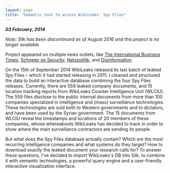 ```yaml
---
layout: page
title: "Semantic tool to access WikiLeaks' Spy Files"
---
```

***03 February, 2014***   

*Note: Silk has been discontinued as of August 2016 and this project is no longer available*

Project appeared on multiple news outlets, like [The International Business Times](http://www.ibtimes.com/pulse/wikileaks-spy-files-interactive-look-leaked-document-database-1684676), [Schneier on Security](https://www.schneier.com/blog/archives/2014/09/wikileaks_spy_f.html), [Netzpolitik](https://netzpolitik.org/tag/alice-corona/), and [Disinformation](http://disinfo.com/2014/09/wikileaks-spy-files/).

On the 15th of September 2014 WikiLeaks released its last batch of leaked Spy Files – which it had started releasing in 2011. I cleaned and structured the data to build an interactive database combining the four Spy Files releases.
Currently, there are 559 leaked company documents, and 15 location tracking reports from WikiLeaks Counter Intelligence Unit (WLCIU). The 559 files disclose to the public internal documents from more than 100 companies specialized in intelligence and (mass) surveillance technologies. These technologies are sold both to Western governments and to dictators, and have been used by the Syrian government. The 15 documents from WLCIU reveal the timestamps and locations of 20 members of these companies, whose whereabouts WikiLeaks has decided to track in order to show where the main surveillance contractors are sending its people.

But what does the Spy Files database actually contain? Which are the most recurring intelligence companies and what systems do they target? How to download exactly the leaked document your research calls for? To answer these questions, I've decided to import WikiLeaks's DB into Silk, to combine it with semantic technologies, a powerful query engine and a user-friendly interactive visualization interface. 
